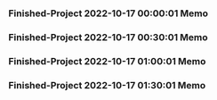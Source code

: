 ### Finished-Project 2022-10-17 00:00:01 Memo
### Finished-Project 2022-10-17 00:30:01 Memo
### Finished-Project 2022-10-17 01:00:01 Memo
### Finished-Project 2022-10-17 01:30:01 Memo
